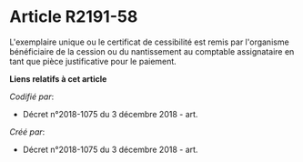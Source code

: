 # Article R2191-58

L'exemplaire unique ou le certificat de cessibilité est remis par l'organisme bénéficiaire de la cession ou du nantissement
au comptable assignataire en tant que pièce justificative pour le paiement.

**Liens relatifs à cet article**

_Codifié par_:

  - Décret n°2018-1075 du 3 décembre 2018 - art.

_Créé par_:

  - Décret n°2018-1075 du 3 décembre 2018 - art.
